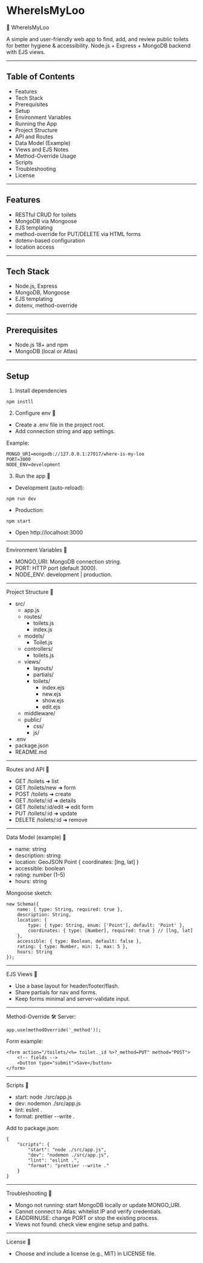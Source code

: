 

# WhereIsMyLoo
<!-- Brief, human-friendly summary of the project -->
🚻 WhereIsMyLoo
 
   A simple and user-friendly web app to find, add, and review public toilets for better hygiene & accessibility. Node.js + Express + MongoDB backend with EJS views.

---

## Table of Contents
<!-- Helps quick navigation for longer READMEs -->
- Features
- Tech Stack
- Prerequisites
- Setup
- Environment Variables
- Running the App
- Project Structure
- API and Routes
- Data Model (Example)
- Views and EJS Notes
- Method-Override Usage
- Scripts
- Troubleshooting
- License

---

## Features
<!-- List core capabilities. Adjust as your app grows. -->
- RESTful CRUD for toilets
- MongoDB via Mongoose
- EJS templating
- method-override for PUT/DELETE via HTML forms
- dotenv-based configuration
- location access

---

## Tech Stack
<!-- Name the primary tools to set expectations for contributors -->
- Node.js, Express
- MongoDB, Mongoose
- EJS templating
- dotenv, method-override

---

## Prerequisites
<!-- Required software before installing -->
- Node.js 18+ and npm
- MongoDB (local or Atlas)

---

## Setup
<!-- Steps to get a local dev environment -->
1) Install dependencies

```
npm instll
```

2) Configure env 🔐
- Create a .env file in the project root.
- Add connection string and app settings.

Example:
```
MONGO_URI=mongodb://127.0.0.1:27017/where-is-my-loo
PORT=3000
NODE_ENV=development
```

3) Run the app 🚀
- Development (auto-reload):
```
npm run dev
```
- Production:
```
npm start
```
- Open http://localhost:3000

---

Environment Variables 🔧
- MONGO_URI: MongoDB connection string.
- PORT: HTTP port (default 3000).
- NODE_ENV: development | production.

---

Project Structure 🧱
- src/
    - app.js
    - routes/
        - toilets.js
        - index.js
    - models/
        - Toilet.js
    - controllers/
        - toilets.js
    - views/
        - layouts/
        - partials/
        - toilets/
            - index.ejs
            - new.ejs
            - show.ejs
            - edit.ejs
    - middleware/
    - public/
        - css/
        - js/
- .env
- package.json
- README.md

---

Routes and API 🔗
- GET /toilets ➜ list
- GET /toilets/new ➜ form
- POST /toilets ➜ create
- GET /toilets/:id ➜ details
- GET /toilets/:id/edit ➜ edit form
- PUT /toilets/:id ➜ update
- DELETE /toilets/:id ➜ remove



---

Data Model (example) 🧬
- name: string
- description: string
- location: GeoJSON Point { coordinates: [lng, lat] }
- accessible: boolean
- rating: number (1–5)
- hours: string

Mongoose sketch:
```
new Schema({
    name: { type: String, required: true },
    description: String,
    location: {
        type: { type: String, enum: ['Point'], default: 'Point' },
        coordinates: { type: [Number], required: true } // [lng, lat]
    },
    accessible: { type: Boolean, default: false },
    rating: { type: Number, min: 1, max: 5 },
    hours: String
});
```

---

EJS Views 🎨
- Use a base layout for header/footer/flash.
- Share partials for nav and forms.
- Keep forms minimal and server-validate input.

---

Method-Override 🛠️
Server:
```
app.use(methodOverride('_method'));
```
Form example:
```
<form action="/toilets/<%= toilet._id %>?_method=PUT" method="POST">
    <!-- fields -->
    <button type="submit">Save</button>
</form>
```

---

Scripts 📜
- start: node ./src/app.js
- dev: nodemon ./src/app.js
- lint: eslint .
- format: prettier --write .

Add to package.json:
```
{
    "scripts": {
        "start": "node ./src/app.js",
        "dev": "nodemon ./src/app.js",
        "lint": "eslint .",
        "format": "prettier --write ."
    }
}
```

---

Troubleshooting 🧯
- Mongo not running: start MongoDB locally or update MONGO_URI.
- Cannot connect to Atlas: whitelist IP and verify credentials.
- EADDRINUSE: change PORT or stop the existing process.
- Views not found: check view engine setup and paths.

---

License 📄
- Choose and include a license (e.g., MIT) in LICENSE file.
